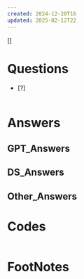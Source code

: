 ```yaml
---
created: 2024-12-20T16
updated: 2025-02-12T22
---
```

[[

# Questions

- [?] 

```python

```

# Answers

## GPT_Answers


## DS_Answers


## Other_Answers


# Codes

```python

```


# FootNotes
